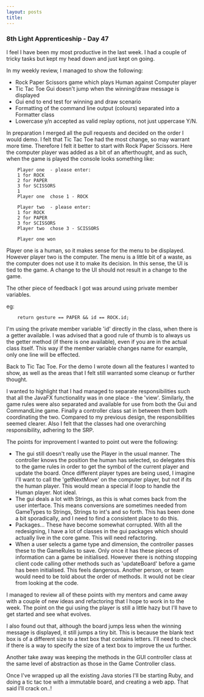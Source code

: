 ```yaml
---
layout: posts
title: 
---
```

### 8th Light Apprenticeship - Day 47

I feel I have been my most productive in the last week. I had a couple of tricky tasks but kept my head down and just kept on going. 

<!--break--> 

In my weekly review, I managed to show the following:

- Rock Paper Scissors game which plays Human against Computer player
- Tic Tac Toe Gui doesn't jump when the winning/draw message is displayed
- Gui end to end test for winning and draw scenario
- Formatting of the command line output (colours) separated into a Formatter class
- Lowercase y/n accepted as valid replay options, not just uppercase Y/N.

In preparation I merged all the pull requests and decided on the order I would demo. I felt that Tic Tac Toe had the most change, so may warrant more time. Therefore I felt it better to start with Rock Paper Scissors.
Here the computer player was added as a bit of an afterthought, and as such, when the game is played the console looks something like:

		Player one  - please enter:
		1 for ROCK
		2 for PAPER
		3 for SCISSORS
		1
		Player one  chose 1 - ROCK

		Player two  - please enter:
		1 for ROCK
		2 for PAPER
		3 for SCISSORS
		Player two  chose 3 - SCISSORS

		Player one won

Player one is a human, so it makes sense for the menu to be displayed. However player two is the computer. The menu is a little bit of a waste, as the computer does not use it to make its decision. In this sense, the UI is tied to the game. A change to the UI should not result in a change to the game.

The other piece of feedback I got was around using private member variables.

eg: 
        
        return gesture == PAPER && id == ROCK.id;

I'm using the private member variable 'id' directly in the class, when there is a getter available. I was advised that a good rule of thumb is to always us the getter method (if there is one available), even if you are in the actual class itself. This way if the member variable changes name for example, only one line will be effected.

Back to Tic Tac Toe.  For the demo I wrote down all the features I wanted to show, as well as the areas that I felt still warranted some cleanup or further thought.

I wanted to highlight that I had managed to separate responsibilities such that all the JavaFX functionality was in one place - the 'view'. Similarly, the game rules were also separated and available for use from both the Gui and CommandLine game. Finally a controller class sat in between them both coordinating the two.
Compared to my previous design, the responsibilities seemed clearer. Also I felt that the classes had one overarching responsibility, adhering to the SRP.

The points for improvement I wanted to point out were the following:

- The gui still doesn't really use the Player in the usual manner. The controller knows the position the human has selected, so delegates this to the game rules in order to get the symbol of the current player and update the board. Once different player types are being used, I imagine I'll want to call the 'getNextMove' on the computer player, but not if its the human player. This would mean a special if loop to handle the Human player. Not ideal.
- The gui deals a lot with Strings, as this is what comes back from the user interface. This means conversions are sometimes needed from GameTypes to Strings, Strings to int's and so forth. This has been done a bit sporadically, and I need to find a consistent place to do this.
- Packages... These have become somewhat corrupted. With all the redesigning, I have a lot of classes in the gui packages which should actually live in the core game. This will need refactoring. 
- When a user selects a game type and dimension, the controller passes these to the GameRules to save. Only once it has these pieces of information can a game be initialised. However there is nothing stopping client code calling other methods such as 'updateBoard' before a game has been initialised. This feels dangerous. Another person, or team would need to be told about the order of methods. It would not be clear from looking at the code.

I managed to review all of these points with my mentors and came away with a couple of new ideas and refactoring that I hope to work in to the week. The point on the gui using the player is still a little hazy but I'll have to get started and see what evolves.

I also found out that, although the board jumps less when the winning message is displayed, it still jumps a tiny bit. This is because the blank text box is of a different size to a text box that contains letters. I'll need to check if there is a way to specify the size of a text box to improve the ux further.

Another take away was keeping the methods in the GUI controller class at the same level of abstraction as those in the Game Controller class. 

Once I've wrapped up all the existing Java stories I'll be starting Ruby, and doing a tic tac toe with a immutable board, and creating a web app. That said I'll crack on..!


